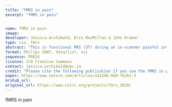 ```yaml
---
title: "fMRS in pain"
excerpt: "fMRS in pain"


name: fMRS in pain
image:
developer: Jessica Archibald, Erin MacMillan & John Kramer
type: svs, fmrs
abstract: "This is functional MRS (3T) during an in-scanner painful intervention. It contains 15 subjects' baseline and functional spectra (TE = 22 ms) acquired at 3T from the human anterior cingulate cortex."
format: Philips SDAT, data/list, nii
sequence: PRESS
license: CC0 Creative Commons
contact: jessica.archibald@ubc.ca
credit: "Please cite the following publication if you use the fMRS in pain dataset: Archibald J., MacMillan EL., Graf C., Kozlowski P., Laule C., Kramer J.L.K. ''Metabolite activity in the anterior cingulate cortex during a painful stimulus using functional MRS''. Sci Reports  2020"
paper: https://www.nature.com/articles/s41598-020-76263-3
mrshub_url:
original_url: https://www.nitrc.org/projects/fmrs_2020/
---
```


fMRS in pain
